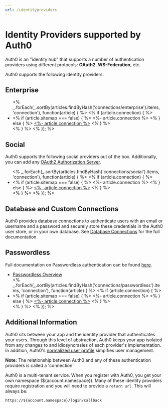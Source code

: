 ```yaml
---
url: /identityproviders
---
```


# Identity Providers supported by Auth0

Auth0 is an "identity hub" that supports a number of authentication providers using different protocols: **OAuth2**, **WS-Federation**, etc.

Auth0 supports the following identity providers:

## Enterprise
<ul>
<% _.forEach(_.sortBy(articles.findByHash('connections/enterprise').items, 'connection'), function(article) { %>
  <% if (article.connection) { %>
    <li>
      <% if (article.sitemap === false) { %>
        <%- article.connection %>
      <% } else { %>
        <a href="<%- env.BASE_URL + article.url %>"><%- article.connection %></a>
      <% } %>
    </li>
  <% } %>
<% }); %>
</ul>

## Social

Auth0 supports the following social providers out of the box. Additionally, you can add any [OAuth2 Authorization Server](/connections/social/oauth2).

<ul>
<% _.forEach(_.sortBy(articles.findByHash('connections/social').items, 'connection'), function(article) { %>
  <% if (article.connection) { %>
    <li>
      <% if (article.sitemap === false) { %>
        <%- article.connection %>
      <% } else { %>
        <a href="<%- env.BASE_URL + article.url %>"><%- article.connection %></a>
      <% } %>
    </li>
  <% } %>
<% }); %>
</ul>

## Database and Custom Connections

Auth0 provides database connections to authenticate users with an email or username and a password and securely store these credentials in the Auth0 user store, or in your own database. See [Database Connections](/connections/database) for the full documentation.

## Passwordless
Full documentation on Passwordless authentication can be found [here](/connections/passwordless).

<ul>
<li><a href="/connections/passwordless">Passwordless Overview</a></li>
<% _.forEach(_.sortBy(articles.findByHash('connections/passwordless').items, 'connection'), function(article) { %>
  <% if (article.connection) { %>
    <li>
      <% if (article.sitemap === false) { %>
        <%- article.connection %>
      <% } else { %>
        <a href="<%- env.BASE_URL + article.url %>"><%- article.connection %></a>
      <% } %>
    </li>
  <% } %>
<% }); %>
</ul>


## Additional Information

Auth0 sits between your app and the identity provider that authenticates your users. Through this level of abstraction, Auth0 keeps your app isolated from any changes to and idiosyncrasies of each provider's implementation. In addition, Auth0's [normalized user profile](/user-profile) simpifies user management.

**Note:** The relationship between Auth0 and any of these authentication providers is called a 'connection'

Auth0 is a multi-tenant service. When you register with Auth0, you get your own namespace (${account.namespace}). Many of these identity providers require registration and you will need to provide a `return url`. This will always be:

	https://${account.namespace}/login/callback
